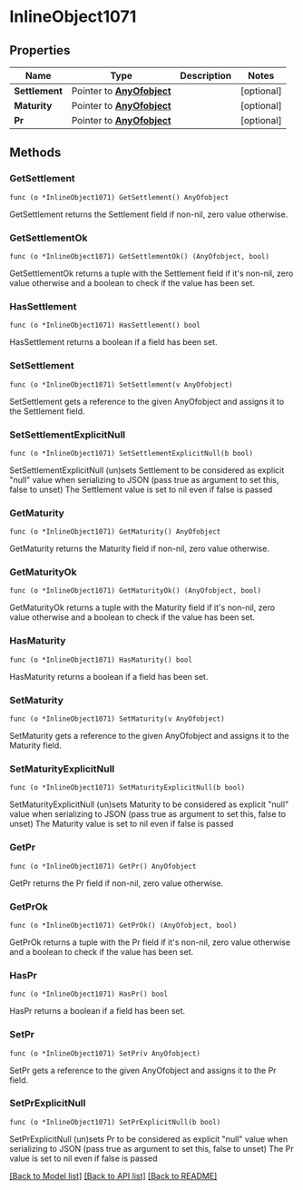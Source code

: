# InlineObject1071

## Properties

Name | Type | Description | Notes
------------ | ------------- | ------------- | -------------
**Settlement** | Pointer to [**AnyOfobject**](anyOf&lt;object&gt;.md) |  | [optional] 
**Maturity** | Pointer to [**AnyOfobject**](anyOf&lt;object&gt;.md) |  | [optional] 
**Pr** | Pointer to [**AnyOfobject**](anyOf&lt;object&gt;.md) |  | [optional] 

## Methods

### GetSettlement

`func (o *InlineObject1071) GetSettlement() AnyOfobject`

GetSettlement returns the Settlement field if non-nil, zero value otherwise.

### GetSettlementOk

`func (o *InlineObject1071) GetSettlementOk() (AnyOfobject, bool)`

GetSettlementOk returns a tuple with the Settlement field if it's non-nil, zero value otherwise
and a boolean to check if the value has been set.

### HasSettlement

`func (o *InlineObject1071) HasSettlement() bool`

HasSettlement returns a boolean if a field has been set.

### SetSettlement

`func (o *InlineObject1071) SetSettlement(v AnyOfobject)`

SetSettlement gets a reference to the given AnyOfobject and assigns it to the Settlement field.

### SetSettlementExplicitNull

`func (o *InlineObject1071) SetSettlementExplicitNull(b bool)`

SetSettlementExplicitNull (un)sets Settlement to be considered as explicit "null" value
when serializing to JSON (pass true as argument to set this, false to unset)
The Settlement value is set to nil even if false is passed
### GetMaturity

`func (o *InlineObject1071) GetMaturity() AnyOfobject`

GetMaturity returns the Maturity field if non-nil, zero value otherwise.

### GetMaturityOk

`func (o *InlineObject1071) GetMaturityOk() (AnyOfobject, bool)`

GetMaturityOk returns a tuple with the Maturity field if it's non-nil, zero value otherwise
and a boolean to check if the value has been set.

### HasMaturity

`func (o *InlineObject1071) HasMaturity() bool`

HasMaturity returns a boolean if a field has been set.

### SetMaturity

`func (o *InlineObject1071) SetMaturity(v AnyOfobject)`

SetMaturity gets a reference to the given AnyOfobject and assigns it to the Maturity field.

### SetMaturityExplicitNull

`func (o *InlineObject1071) SetMaturityExplicitNull(b bool)`

SetMaturityExplicitNull (un)sets Maturity to be considered as explicit "null" value
when serializing to JSON (pass true as argument to set this, false to unset)
The Maturity value is set to nil even if false is passed
### GetPr

`func (o *InlineObject1071) GetPr() AnyOfobject`

GetPr returns the Pr field if non-nil, zero value otherwise.

### GetPrOk

`func (o *InlineObject1071) GetPrOk() (AnyOfobject, bool)`

GetPrOk returns a tuple with the Pr field if it's non-nil, zero value otherwise
and a boolean to check if the value has been set.

### HasPr

`func (o *InlineObject1071) HasPr() bool`

HasPr returns a boolean if a field has been set.

### SetPr

`func (o *InlineObject1071) SetPr(v AnyOfobject)`

SetPr gets a reference to the given AnyOfobject and assigns it to the Pr field.

### SetPrExplicitNull

`func (o *InlineObject1071) SetPrExplicitNull(b bool)`

SetPrExplicitNull (un)sets Pr to be considered as explicit "null" value
when serializing to JSON (pass true as argument to set this, false to unset)
The Pr value is set to nil even if false is passed

[[Back to Model list]](../README.md#documentation-for-models) [[Back to API list]](../README.md#documentation-for-api-endpoints) [[Back to README]](../README.md)


